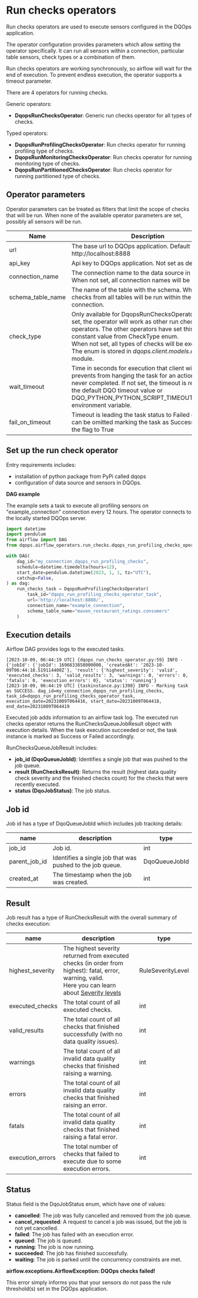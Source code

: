 # Run checks operators

Run checks operators are used to execute sensors configured in the DQOps application. 

The operator configuration provides parameters which allow setting the operator specifically. 
It can run all sensors within a connection, particular table sensors, check types or a combination of them.

Run checks operators are working synchronously, so airflow will wait for the end of execution. 
To prevent endless execution, the operator supports a timeout parameter.

There are 4 operators for running checks.

Generic operators:
- **DqopsRunChecksOperator**: Generic run checks operator for all types of checks.

Typed operators:
- **DqopsRunProfilingChecksOperator**: Run checks operator for running profiling type of checks.
- **DqopsRunMonitoringChecksOperator**: Run checks operator for running monitoring type of checks.
- **DqopsRunPartitionedChecksOperator**: Run checks operator for running partitioned type of checks.


## Operator parameters

Operator parameters can be treated as filters that limit the scope of checks that will be run.
When none of the available operator parameters are set, possibly all sensors will be run.  

| Name              | Description                                                                                                                                                                                                                                                                                                                | Type      |
|-------------------|----------------------------------------------------------------------------------------------------------------------------------------------------------------------------------------------------------------------------------------------------------------------------------------------------------------------------|-----------|
| url               | The base url to DQOps application. Default value is http://localhost:8888                                                                                                                                                                                                                                                  | str       |
| api_key           | Api key to DQOps application. Not set as default.                                                                                                                                                                                                                                                                          | str       |
| connection_name   | The connection name to the data source in DQOps. When not set, all connection names will be used.                                                                                                                                                                                                                          | str       |
| schema_table_name | The name of the table with the schema. When not set, checks from all tables will be run within the specified connection.                                                                                                                                                                                                   | str       |
| check_type        | Only available for DqopsRunChecksOperator. When set, the operator will work as other run checks operators. The other operators have set this field to a constant value from CheckType enum. <br/> When not set, all types of checks will be executed. <br/> The enum is stored in _dqops.client.models.check_type_ module. | CheckType |
| wait_timeout      | Time in seconds for execution that client will wait. It prevents from hanging the task for an action that is never completed. If not set, the timeout is read form the default DQO timeout value or DQO_PYTHON_PYTHON_SCRIPT_TIMEOUT_SECONDS environment variable.                                                         | int       |
| fail_on_timeout   | Timeout is leading the task status to Failed default. It can be omitted marking the task as Success by setting the flag to True                                                                                                                                                                                            |bool|


## Set up the run check operator

Entry requirements includes:
- installation of python package from PyPi called dqops
- configuration of data source and sensors in DQOps.

**DAG example**

The example sets a task to execute all profiling sensors on "example_connection" connection every 12 hours. 
The operator connects to the locally started DQOps server.

```python
import datetime
import pendulum
from airflow import DAG
from dqops.airflow_operators.run_checks.dqops_run_profiling_checks_operator import DqopsRunProfilingChecksOperator

with DAG(
    dag_id="my_connection_dqops_run_profiling_checks",
    schedule=datetime.timedelta(hours=12),
    start_date=pendulum.datetime(2023, 1, 1, tz="UTC"),
    catchup=False,
) as dag:
    run_checks_task = DqopsRunProfilingChecksOperator(
        task_id="dqops_run_profiling_checks_operator_task",
        url='http://localhost:8888/',
        connection_name="example_connection",
        schema_table_name="maven_restaurant_ratings.consumers"
    )
```


## Execution details

Airflow DAG provides logs to the executed tasks.   

```text
[2023-10-09, 06:44:19 UTC] {dqops_run_checks_operator.py:59} INFO - {'jobId': {'jobId': 1696833858000000, 'createdAt': '2023-10-09T06:44:18.519114400Z'}, 'result': {'highest_severity': 'valid', 'executed_checks': 3, 'valid_results': 3, 'warnings': 0, 'errors': 0, 'fatals': 0, 'execution_errors': 0}, 'status': 'running'}
[2023-10-09, 06:44:19 UTC] {taskinstance.py:1398} INFO - Marking task as SUCCESS. dag_id=my_connection_dqops_run_profiling_checks, task_id=dqops_run_profiling_checks_operator_task, execution_date=20231009T064416, start_date=20231009T064418, end_date=20231009T064419
```

Executed job adds information to an airflow task log. 
The executed run checks operator returns the RunChecksQueueJobResult object with execution details.
When the task execution succeeded or not, the task instance is marked as Success or Failed accordingly.

RunChecksQueueJobResult includes:
- **job_id (DqoQueueJobId)**: Identifies a single job that was pushed to the job queue.
- **result (RunChecksResult)**: Returns the result (highest data quality check severity and the finished checks count) for the checks that were recently executed.
- **status (DqoJobStatus)**: The job status.


## Job id

Job id has a type of DqoQueueJobId which includes job tracking details:

| name          | description                                               | type           |
|---------------|-----------------------------------------------------------|----------------|
| job_id        | Job id.                                                   | int            |
| parent_job_id | Identifies a single job that was pushed to the job queue. | DqoQueueJobId  |
| created_at    | The timestamp when the job was created.                   | int            |


## Result

Job result has a type of RunChecksResult with the overall summary of checks execution: 

| name             | description                                                                                                                                                                                                        | type              |
|------------------|--------------------------------------------------------------------------------------------------------------------------------------------------------------------------------------------------------------------|-------------------|
| highest_severity | The highest severity returned from executed checks (in order from highest): fatal, error, warning, valid. <br/>Here you can learn about [Severity levels](../../../dqo-concepts/data-quality-kpis/data-quality-kpis.md) | RuleSeverityLevel |
| executed_checks  | The total count of all executed checks.                                                                                                                                                                            | int               |
| valid_results    | The total count of all checks that finished successfully (with no data quality issues).                                                                                                                            | int               |
| warnings         | The total count of all invalid data quality checks that finished raising a warning.                                                                                                                                | int               |
| errors           | The total count of all invalid data quality checks that finished raising an error.                                                                                                                                 | int               |
| fatals           | The total count of all invalid data quality checks that finished raising a fatal error.                                                                                                                            | int               |
| execution_errors | The total number of checks that failed to execute due to some execution errors.                                                                                                                                    | int               |


## Status

Status field is the DqoJobStatus enum, which have one of values:
- **cancelled**: The job was fully cancelled and removed from the job queue.
- **cancel_requested**: A request to cancel a job was issued, but the job is not yet cancelled.
- **failed**: The job has failed with an execution error.
- **queued**: The job is queued.
- **running**: The job is now running.
- **succeeded**: The job has finished successfully.
- **waiting**: The job is parked until the concurrency constraints are met.




**airflow.exceptions.AirflowException: DQOps checks failed!**

This error simply informs you that your sensors do not pass the rule threshold(s) set in the DQOps application.

